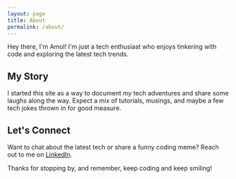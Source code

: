 ```yaml
---
layout: page
title: About
permalink: /about/
---
```


Hey there, I'm Amol! I'm just a tech enthusiast who enjoys tinkering with code and exploring the latest tech trends. 

## My Story

I started this site as a way to document my tech adventures and share some laughs along the way. Expect a mix of tutorials, musings, and maybe a few tech jokes thrown in for good measure.

## Let's Connect

Want to chat about the latest tech or share a funny coding meme? Reach out to me on [LinkedIn](https://www.linkedin.com/in/amol-pagar-92a99592/). 

Thanks for stopping by, and remember, keep coding and keep smiling!
